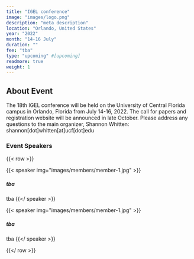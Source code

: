 ```yaml
---
title: "IGEL conference"
image: "images/logo.png"
description: "meta description"
location: "Orlando, United States"
year: "2022"
month: "14-16 July"
duration: ""
fee: "tba"
type: "upcoming" #[upcoming]
readmore: true
weight: 1
---
```


## About Event
The 18th IGEL conference will be held on the University of Central Florida campus in Orlando, Florida from July 14-16, 2022. The call for papers and registration website will be announced in late October. Please address any questions to the main organizer, Shannon Whitten: shannon[dot]whitten[at]ucf[dot]edu


### Event Speakers

{{< row >}}

{{< speaker img="images/members/member-1.jpg" >}}
##### tba
tba
{{</ speaker >}}

{{< speaker img="images/members/member-1.jpg" >}}
##### tba
tba
{{</ speaker >}}

{{</ row >}}